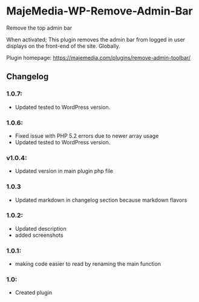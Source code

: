 # MajeMedia-WP-Remove-Admin-Bar
Remove the top admin bar

When activated; This plugin removes the admin bar from logged in user displays on the front-end of the site. Globally.

Plugin homepage: https://majemedia.com/plugins/remove-admin-toolbar/

## Changelog
### 1.0.7:
* Updated tested to WordPress version.

### 1.0.6:
* Fixed issue with PHP 5.2 errors due to newer array usage
* Updated tested to WordPress version.

### v1.0.4:
* Updated version in main plugin php file

### 1.0.3
* Updated markdown in changelog section because markdown flavors

### 1.0.2:
* Updated description
* added screenshots

### 1.0.1:
* making code easier to read by renaming the main function

### 1.0:
* Created plugin